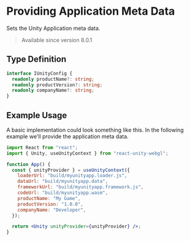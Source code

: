# Providing Application Meta Data

Sets the Unity Application meta data.

> Available since version 8.0.1

## Type Definition

```ts title="Type Definition"
interface IUnityConfig {
  readonly productName?: string;
  readonly productVersion?: string;
  readonly companyName?: string;
}
```

## Example Usage

A basic implementation could look something like this. In the following example we'll provide the application meta data.

```jsx {10-12} showLineNumbers title="App.jsx"
import React from "react";
import { Unity, useUnityContext } from "react-unity-webgl";

function App() {
  const { unityProvider } = useUnityContext({
    loaderUrl: "build/myunityapp.loader.js",
    dataUrl: "build/myunityapp.data",
    frameworkUrl: "build/myunityapp.framework.js",
    codeUrl: "build/myunityapp.wasm",
    productName: "My Game",
    productVersion: "1.0.0",
    companyName: "Developer",
  });

  return <Unity unityProvider={unityProvider} />;
}
```

